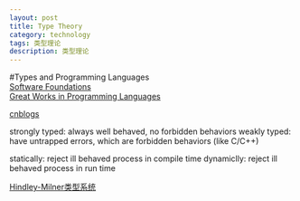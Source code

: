 ```yaml
---
layout: post
title: Type Theory
category: technology
tags: 类型理论
description: 类型理论
---
```


#Types and Programming Languages  
[Software Foundations](https://softwarefoundations.cis.upenn.edu/)  
[Great Works in Programming Languages](http://www.cis.upenn.edu/~bcpierce/courses/670Fall04/GreatWorksInPL.shtml)  

[cnblogs](https://www.cnblogs.com/oneplace/p/6426628.html)  

strongly typed: always well behaved, no forbidden behaviors
weakly typed: have untrapped errors, which are forbidden behaviors (like C/C++)

statically: reject ill behaved process in compile time
dynamiclly: reject ill behaved process in run time

[Hindley-Milner类型系统](https://www.zybuluo.com/darwin-yuan/note/424724)  